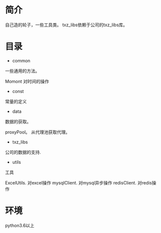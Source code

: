 # 简介
自己造的轮子，一些工具类。
txz_libs依赖于公司的txz_libs库。

# 目录
- common 

一些通用的方法。

Momont 对时间的操作

- const 

常量的定义

- data

数据的获取。

proxyPool。 从代理池获取代理。

- txz_libs

公司的数据的支持.

- utils

工具

ExcelUtils. 对excel操作
mysqlClient. 对mysql异步操作
redisClient. 对redis操作

# 环境
python3.6以上

